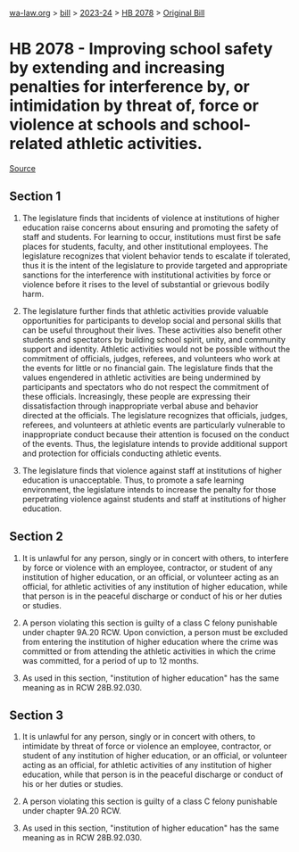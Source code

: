 [wa-law.org](/) > [bill](/bill/) > [2023-24](/bill/2023-24/) > [HB 2078](/bill/2023-24/hb/2078/) > [Original Bill](/bill/2023-24/hb/2078/1/)

# HB 2078 - Improving school safety by extending and increasing penalties for interference by, or intimidation by threat of, force or violence at schools and school-related athletic activities.

[Source](http://lawfilesext.leg.wa.gov/biennium/2023-24/Pdf/Bills/House%20Bills/2078.pdf)

## Section 1
1. The legislature finds that incidents of violence at institutions of higher education raise concerns about ensuring and promoting the safety of staff and students. For learning to occur, institutions must first be safe places for students, faculty, and other institutional employees. The legislature recognizes that violent behavior tends to escalate if tolerated, thus it is the intent of the legislature to provide targeted and appropriate sanctions for the interference with institutional activities by force or violence before it rises to the level of substantial or grievous bodily harm.

2. The legislature further finds that athletic activities provide valuable opportunities for participants to develop social and personal skills that can be useful throughout their lives. These activities also benefit other students and spectators by building school spirit, unity, and community support and identity. Athletic activities would not be possible without the commitment of officials, judges, referees, and volunteers who work at the events for little or no financial gain. The legislature finds that the values engendered in athletic activities are being undermined by participants and spectators who do not respect the commitment of these officials. Increasingly, these people are expressing their dissatisfaction through inappropriate verbal abuse and behavior directed at the officials. The legislature recognizes that officials, judges, referees, and volunteers at athletic events are particularly vulnerable to inappropriate conduct because their attention is focused on the conduct of the events. Thus, the legislature intends to provide additional support and protection for officials conducting athletic events.

3. The legislature finds that violence against staff at institutions of higher education is unacceptable. Thus, to promote a safe learning environment, the legislature intends to increase the penalty for those perpetrating violence against students and staff at institutions of higher education.

## Section 2
1. It is unlawful for any person, singly or in concert with others, to interfere by force or violence with an employee, contractor, or student of any institution of higher education, or an official, or volunteer acting as an official, for athletic activities of any institution of higher education, while that person is in the peaceful discharge or conduct of his or her duties or studies.

2. A person violating this section is guilty of a class C felony punishable under chapter 9A.20 RCW. Upon conviction, a person must be excluded from entering the institution of higher education where the crime was committed or from attending the athletic activities in which the crime was committed, for a period of up to 12 months.

3. As used in this section, "institution of higher education" has the same meaning as in RCW 28B.92.030.

## Section 3
1. It is unlawful for any person, singly or in concert with others, to intimidate by threat of force or violence an employee, contractor, or student of any institution of higher education, or an official, or volunteer acting as an official, for athletic activities of any institution of higher education, while that person is in the peaceful discharge or conduct of his or her duties or studies.

2. A person violating this section is guilty of a class C felony punishable under chapter 9A.20 RCW.

3. As used in this section, "institution of higher education" has the same meaning as in RCW 28B.92.030.
